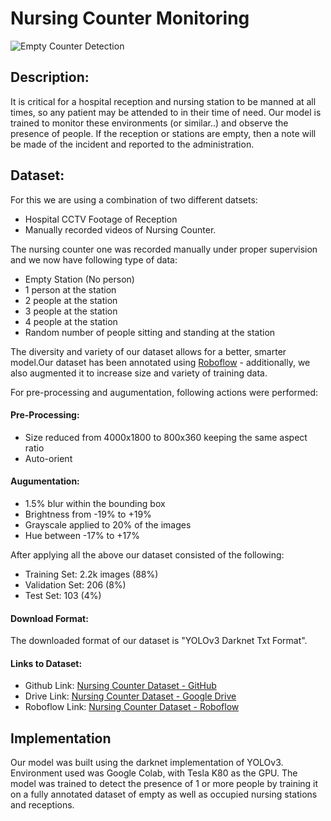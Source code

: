 # Nursing Counter Monitoring

![Empty Counter Detection](https://github.com/HxnDev/HospitalAid/blob/main/Nursing%20Counter%20Monitoring/vastu-1581470219.jpg)

## Description:
It is critical for a hospital reception and nursing station to be manned at all times, so any patient may be attended to in their time of need. Our model is trained to monitor these environments (or similar..) and observe the presence of people. If the reception or stations are empty, then a note will be made of the incident and reported to the administration.

## Dataset:
For this we are using a combination of two different datsets:
- Hospital CCTV Footage of Reception
- Manually recorded videos of Nursing Counter.

The nursing counter one was recorded manually under proper supervision and we now have following type of data:
- Empty Station (No person)
- 1 person at the station
- 2 people at the station
- 3 people at the station
- 4 people at the station
- Random number of people sitting and standing at the station

The diversity and variety of our dataset allows for a better, smarter model.Our dataset has been annotated using [Roboflow](https://roboflow.com/) - additionally, we also augmented it to increase size and variety of training data.

For pre-processing and augumentation, following actions were performed:

#### Pre-Processing:
- Size reduced from 4000x1800 to 800x360 keeping the same aspect ratio
- Auto-orient
#### Augumentation:
- 1.5% blur within the bounding box
- Brightness from -19% to +19%
- Grayscale applied to 20% of the images
- Hue between -17% to +17%

After applying all the above our dataset consisted of the following:
- Training Set: 2.2k images (88%)
- Validation Set: 206 (8%)
- Test Set: 103 (4%)

#### Download Format:
The downloaded format of our dataset is "YOLOv3 Darknet Txt Format".

#### Links to Dataset:
- Github Link: [Nursing Counter Dataset - GitHub](https://github.com/HxnDev/HospitalAid/tree/main/Nursing%20Counter%20Monitoring/dataset) 
- Drive Link: [Nursing Counter Dataset - Google Drive](https://drive.google.com/drive/u/1/folders/1rMW2RIcD7rUYIvIOQ-gMUguEaf8eb14j)
- Roboflow Link: [Nursing Counter Dataset - Roboflow](https://app.roboflow.com/project/empty-station-detection/7)


## Implementation
Our model was built using the darknet implementation of YOLOv3. Environment used was Google Colab, with Tesla K80 as the GPU.
The model was trained to detect the presence of 1 or more people by training it on a fully annotated dataset of empty as well as occupied nursing stations and receptions.
